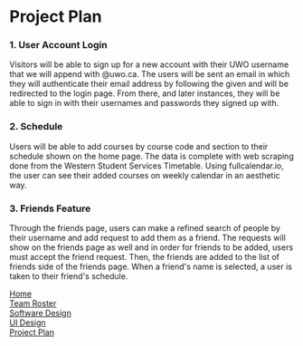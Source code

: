 # Project Plan


### 1. User Account Login 
Visitors will be able to sign up for a new account with their UWO username that we will append with @uwo.ca.  The users will be sent an email in which they will authenticate their email address by following the given and will be redirected to the login page.  From there, and later instances, they will be able to sign in with their usernames and passwords they signed up with.


### 2. Schedule
Users will be able to add courses by course code and section to their schedule shown on the home page.  The data is complete with web scraping done from the Western Student Services Timetable.  Using fullcalendar.io, the user can see their added courses on weekly calendar in an aesthetic way.


### 3. Friends Feature
Through the friends page, users can make a refined search of people by their username and add request to add them as a friend.  The requests will show on the friends page as well and in order for friends to be added, users must accept the friend request.  Then, the friends are added to the list of friends side of the friends page.  When a friend's name is selected, a user is taken to their friend's schedule.


[Home](README.md)  
[Team Roster](TEAMROSTER.md)  
[Software Design](SOFTWAREDESIGN.md)  
[UI Design](UIDESIGN.md)  
[Project Plan](PROJECTPLAN.md) 